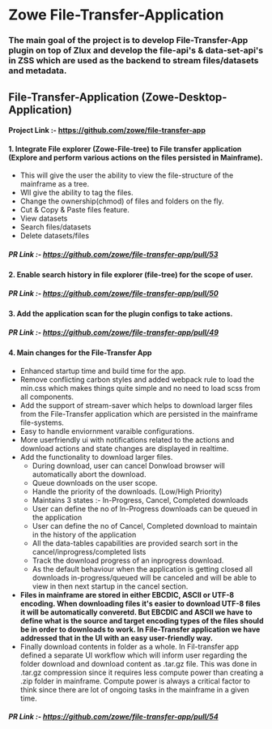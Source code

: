 # Zowe File-Transfer-Application

### The main goal of the project is to develop File-Transfer-App plugin on top of Zlux and develop the file-api's & data-set-api's in ZSS which are used as the backend to stream files/datasets and metadata.

## File-Transfer-Application (Zowe-Desktop-Application)
#### Project Link :- https://github.com/zowe/file-transfer-app

#### 1. Integrate File explorer (Zowe-File-tree) to File transfer application (Explore and perform various actions on the files persisted in Mainframe).
  * This will give the user the ability to view the file-structure of the mainframe as a tree. 
  * Wll give the ability to tag the files.
  * Change the ownership(chmod) of files and folders on the fly.
  * Cut & Copy & Paste files feature.
  * View datasets
  * Search files/datasets
  * Delete datasets/files
  
##### PR Link :- https://github.com/zowe/file-transfer-app/pull/53

#### 2. Enable search history in file explorer (file-tree) for the scope of user.
##### PR Link :- https://github.com/zowe/file-transfer-app/pull/50

#### 3. Add the application scan for the plugin configs to take actions.
##### PR Link :- https://github.com/zowe/file-transfer-app/pull/49

#### 4. Main changes for the File-Transfer App
  * Enhanced startup time and build time for the app.
  * Remove conflicting carbon styles and added webpack rule to load the min.css which makes things quite simple and no need to load scss from all components.
  * Add the support of stream-saver which helps to download larger files from the File-Transfer application which are persisted in the mainframe file-systems.
  * Easy to handle enviornment varaible configurations.
  * More userfriendly ui with notifications related to the actions and download actions and state changes are displayed in realtime.
  * Add the functionality to download larger files. 
      - During download, user can cancel Donwload browser will automatically abort the download.
      - Queue downloads on the user scope.
      - Handle the priority of the downloads. (Low/High Priority) 
      - Maintains 3 states :- In-Progress, Cancel, Completed downloads 
      - User can define the no of In-Progress downloads can be queued in the application
      - User can define the no of Cancel, Completed download to maintain in the history of the application
      - All the data-tables capabilities are provided search sort in the cancel/inprogress/completed lists
      - Track the download progress of an inprogress download.
      - As the default behaviour when the application is getting closed all downloads in-progress/queued will be canceled and will be able to view in then next startup in the cancel section.
   * <b> Files in mainframe are stored in either EBCDIC, ASCII or UTF-8 encoding.  When downloading files it's easier to download UTF-8 files it will be automatically converetd. But EBCDIC and ASCII we have to define what is the source and target encoding types of the files should be in order to downloads to work.
In File-Transfer application we have addressed that in the UI with an easy user-friendly way.</b>
   * Finally download contents in folder as a whole. In Fil-transfer app defined a separate UI workflow which will  inform user regarding the folder download and download content as .tar.gz file. This was done in .tar.gz compression since it requires less compute power than creating a .zip folder in mainframe. Compute power is always a critical factor to think since there are lot of ongoing tasks in the mainframe in a given time.
##### PR Link :- https://github.com/zowe/file-transfer-app/pull/54
